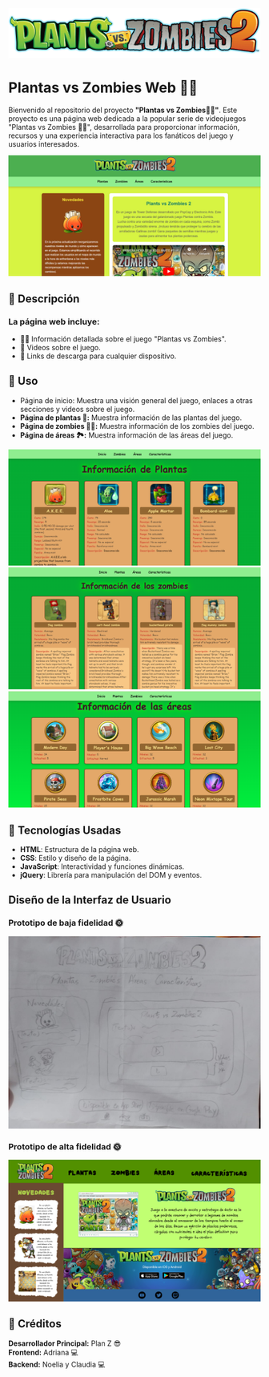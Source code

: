 ![logo](/assets/img/logo.png)

# Plantas vs Zombies Web 🌻🧟

Bienvenido al repositorio del proyecto **"Plantas vs Zombies🌻🧟"**. Este proyecto es una página web dedicada a la popular serie de videojuegos "Plantas vs Zombies 🌻🧟", desarrollada para proporcionar información, recursos y una experiencia interactiva para los fanáticos del juego y usuarios interesados.

![principal](./assets/img/Iniciopag.png)

## 📌 Descripción

### La página web incluye:

- 🌻🧟 Información detallada sobre el juego "Plantas vs Zombies".
- 📱 Videos sobre el juego.
- 🔗 Links de descarga para cualquier dispositivo.<br>


## 📌 Uso

- Página de inicio: Muestra una visión general del juego, enlaces a otras secciones y videos sobre el juego.
- **Página de plantas 🌱:** Muestra información de las plantas del juego.
- **Página de zombies 🧟‍♀️:** Muestra información de los zombies del juego.
- **Página de áreas 🏞️:** Muestra información de las áreas del juego.

![plntas](./assets/img/Plantaspag.png)
![zombies](./assets/img/Zombiespag.png)
![áreas](./assets/img/Areaspag.png)

## 📌 Tecnologías Usadas

- **HTML**: Estructura de la página web.
- **CSS**: Estilo y diseño de la página.
- **JavaScript**: Interactividad y funciones dinámicas.
- **jQuery**: Librería para manipulación del DOM y eventos.

## Diseño de la Interfaz de Usuario
### Prototipo de baja fidelidad 🌞
![baja](./assets/img/prototipo%20baja%20fidelidad1.jpg)
### Prototipo de alta fidelidad 🌞
![alta](./assets/img/Prototipo%20alta%20fidelidad.png)

## 📌 Créditos

**Desarrollador Principal:** Plan Z 😎<br>
**Frontend:** Adriana 💻<br>
**Backend:** Noelia y Claudia 💻<br>
